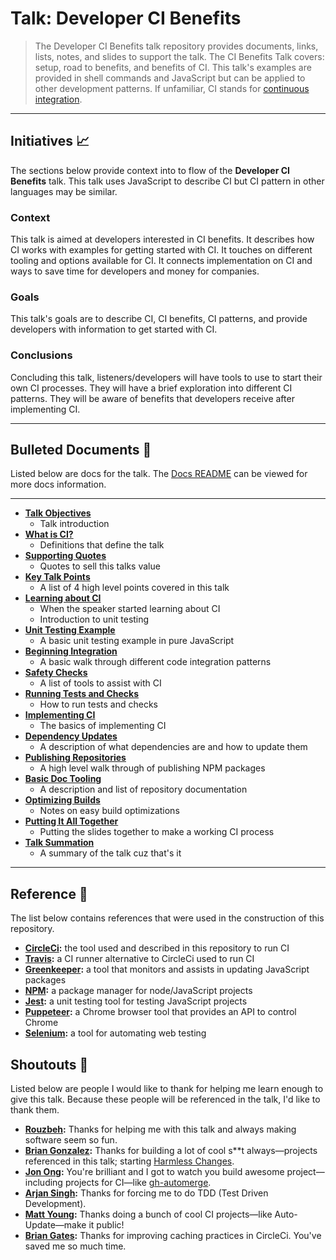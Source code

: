 # Talk: Developer CI Benefits

> The Developer CI Benefits talk repository provides documents, links, lists, notes, and slides to support the talk. The CI Benefits Talk covers: setup, road to benefits, and benefits of CI. This talk's examples are provided in shell commands and JavaScript but can be applied to other development patterns. If unfamiliar, CI stands for [continuous integration](https://en.wikipedia.org/wiki/Continuous_integration).

----

## Initiatives 📈

The sections below provide context into to flow of the **Developer CI Benefits** talk. This talk uses JavaScript to describe CI but CI pattern in other languages may be similar.

### Context

This talk is aimed at developers interested in CI benefits. It describes how CI works with examples for  getting started with CI. It touches on different tooling and options available for CI. It connects implementation on CI and ways to save time for developers and money for companies.

### Goals

This talk's goals are to describe CI, CI benefits, CI patterns, and provide developers with information to get started with CI.

### Conclusions

Concluding this talk, listeners/developers will have tools to use to start their own CI processes. They will have a brief exploration into different CI patterns. They will be aware of benefits that developers receive after implementing CI.

----

## Bulleted Documents 🔫

Listed below are docs for the talk. The [Docs README](https://github.com/yowainwright/developer-ci-benefits/blob/master/docs/README.md) can be viewed for more docs information.

----

- **[Talk Objectives](https://github.com/yowainwright/developer-ci-benefits/blob/master/docs/01-talk-objectives.md)**
  - Talk introduction
- **[What is CI?](https://github.com/yowainwright/developer-ci-benefits/blob/master/docs/02-what-is-ci.md)**
  - Definitions that define the talk
- **[Supporting Quotes](https://github.com/yowainwright/developer-ci-benefits/blob/master/docs/03-supporting-quotes.md)**
  - Quotes to sell this talks value
- **[Key Talk Points](https://github.com/yowainwright/developer-ci-benefits/blob/master/docs/04-key-talk-points.md)**
  - A list of 4 high level points covered in this talk
- **[Learning about CI](https://github.com/yowainwright/developer-ci-benefits/blob/master/docs/05-learning-about-ci.md)**
  - When the speaker started learning about CI
  - Introduction to unit testing
- **[Unit Testing Example](https://github.com/yowainwright/developer-ci-benefits/blob/master/docs/06-unit-test-example.md)**
  - A basic unit testing example in pure JavaScript
- **[Beginning Integration](https://github.com/yowainwright/developer-ci-benefits/blob/master/docs/07-beginning-integration.md)**
  - A basic walk through different code integration patterns
- **[Safety Checks](https://github.com/yowainwright/developer-ci-benefits/blob/master/docs/08-safety-checks.md)**
  - A list of tools to assist with CI
- **[Running Tests and Checks](https://github.com/yowainwright/developer-ci-benefits/blob/master/docs/09-running-tests-and-checks.md)**
  - How to run tests and checks
- **[Implementing CI](https://github.com/yowainwright/developer-ci-benefits/blob/master/docs/10-implementing-ci.md)**
  - The basics of implementing CI
- **[Dependency Updates](https://github.com/yowainwright/developer-ci-benefits/blob/master/docs/11-dependency-updates.md)**
  - A description of what dependencies are and how to update them
- **[Publishing Repositories](https://github.com/yowainwright/developer-ci-benefits/blob/master/docs/12-publishing-repositories.md)**
  - A high level walk through of publishing NPM packages
- **[Basic Doc Tooling](https://github.com/yowainwright/developer-ci-benefits/blob/master/docs/13-basic-doc-tooling.md)**
  - A description and list of repository documentation
- **[Optimizing Builds](https://github.com/yowainwright/developer-ci-benefits/blob/master/docs/14-optimizing-builds.md)**
  - Notes on easy build optimizations
- **[Putting It All Together](https://github.com/yowainwright/developer-ci-benefits/blob/master/docs/15-putting-it-all-together.md)**
  - Putting the slides together to make a working CI process
- **[Talk Summation](https://github.com/yowainwright/developer-ci-benefits/blob/master/docs/16-talk-summation.md)**
  - A summary of the talk cuz that's it

----

## Reference 📝

The list below contains references that were used in the construction of this repository.

- **[CircleCi](https://circleci.com/):** the tool used and described in this repository to run CI
- **[Travis](https://travis-ci.org/):** a CI runner alternative to CircleCi used to run CI
- **[Greenkeeper](https://greenkeeper.io/):** a tool that monitors and assists in updating JavaScript packages
- **[NPM](https://www.npmjs.com/):** a package manager for node/JavaScript projects
- **[Jest](https://jestjs.io/):** a unit testing tool for testing JavaScript projects
- **[Puppeteer](https://pptr.dev/):** a Chrome browser tool that provides an API to control Chrome
- **[Selenium](https://github.com/SeleniumHQ/selenium/wiki/Getting-Started):** a tool for automating web testing

## Shoutouts 🙏

Listed below are people I would like to thank for helping me learn enough to give this talk. Because these people will be referenced in the talk, I'd like to thank them.

- **[Rouzbeh](https://github.com/rouzbeh84):** Thanks for helping me with this talk and always making software seem so fun.
- **[Brian Gonzalez](https://github.com/briangonzalez):** Thanks for building a lot of cool s**t always—projects referenced in this talk; starting [Harmless Changes](https://github.com/dollarshaveclub/harmless-changes).
- **[Jon Ong](http://github.com/jonathanong):** You're brilliant and I got to watch you build awesome project—including projects for CI—like [gh-automerge](https://github.com/jonathanong/gh-automerge).
- **[Arjan Singh](https://github.com/arjansingh):** Thanks for forcing me to do TDD (Test Driven Development).
- **[Matt Young](https://github.com/someguynamedmatt):** Thanks doing a bunch of cool CI projects—like Auto-Update—make it public!
- **[Brian Gates](https://github.com/brian-gates):** Thanks for improving caching practices in CircleCi. You've saved me so much time.
